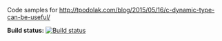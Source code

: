 Code samples for
http://tpodolak.com/blog/2015/05/16/c-dynamic-type-can-be-useful/

**Build status:** [![Build status](https://ci.appveyor.com/api/projects/status/b6kqb1j6vhs1rbb1?svg=true)](https://ci.appveyor.com/project/tpodolak/blog-bpq1c)
